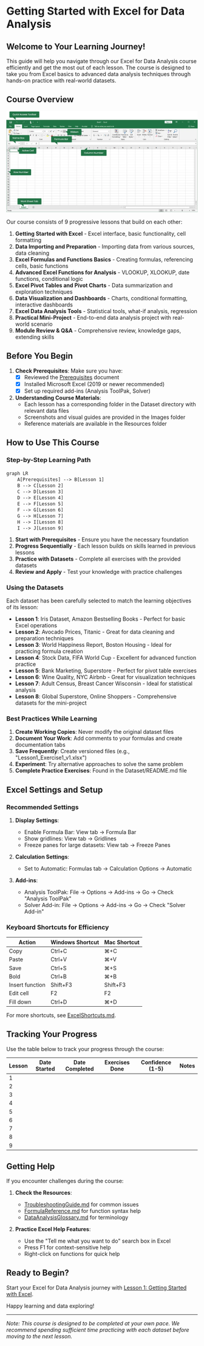 # Getting Started with Excel for Data Analysis

## Welcome to Your Learning Journey!

This guide will help you navigate through our Excel for Data Analysis course efficiently and get the most out of each lesson. The course is designed to take you from Excel basics to advanced data analysis techniques through hands-on practice with real-world datasets.

## Course Overview

![Excel for Data Analysis Journey](Images/Lesson1/excel_interface.png)

Our course consists of 9 progressive lessons that build on each other:

1. **Getting Started with Excel** - Excel interface, basic functionality, cell formatting
2. **Data Importing and Preparation** - Importing data from various sources, data cleaning
3. **Excel Formulas and Functions Basics** - Creating formulas, referencing cells, basic functions
4. **Advanced Excel Functions for Analysis** - VLOOKUP, XLOOKUP, date functions, conditional logic 
5. **Excel Pivot Tables and Pivot Charts** - Data summarization and exploration techniques
6. **Data Visualization and Dashboards** - Charts, conditional formatting, interactive dashboards
7. **Excel Data Analysis Tools** - Statistical tools, what-if analysis, regression
8. **Practical Mini-Project** - End-to-end data analysis project with real-world scenario
9. **Module Review & Q&A** - Comprehensive review, knowledge gaps, extending skills

## Before You Begin

1. **Check Prerequisites**: Make sure you have:
   - [x] Reviewed the [Prerequisites](Prerequisites.md) document
   - [x] Installed Microsoft Excel (2019 or newer recommended)
   - [x] Set up required add-ins (Analysis ToolPak, Solver)

2. **Understanding Course Materials**:
   - Each lesson has a corresponding folder in the Dataset directory with relevant data files
   - Screenshots and visual guides are provided in the Images folder
   - Reference materials are available in the Resources folder

## How to Use This Course

### Step-by-Step Learning Path

```mermaid
graph LR
    A[Prerequisites] --> B[Lesson 1]
    B --> C[Lesson 2]
    C --> D[Lesson 3]
    D --> E[Lesson 4]
    E --> F[Lesson 5]
    F --> G[Lesson 6]
    G --> H[Lesson 7]
    H --> I[Lesson 8]
    I --> J[Lesson 9]
```

1. **Start with Prerequisites** - Ensure you have the necessary foundation
2. **Progress Sequentially** - Each lesson builds on skills learned in previous lessons
3. **Practice with Datasets** - Complete all exercises with the provided datasets
4. **Review and Apply** - Test your knowledge with practice challenges

### Using the Datasets

Each dataset has been carefully selected to match the learning objectives of its lesson:

- **Lesson 1**: Iris Dataset, Amazon Bestselling Books - Perfect for basic Excel operations
- **Lesson 2**: Avocado Prices, Titanic - Great for data cleaning and preparation techniques
- **Lesson 3**: World Happiness Report, Boston Housing - Ideal for practicing formula creation
- **Lesson 4**: Stock Data, FIFA World Cup - Excellent for advanced function practice
- **Lesson 5**: Bank Marketing, Superstore - Perfect for pivot table exercises
- **Lesson 6**: Wine Quality, NYC Airbnb - Great for visualization techniques
- **Lesson 7**: Adult Census, Breast Cancer Wisconsin - Ideal for statistical analysis
- **Lesson 8**: Global Superstore, Online Shoppers - Comprehensive datasets for the mini-project

### Best Practices While Learning

1. **Create Working Copies**: Never modify the original dataset files
2. **Document Your Work**: Add comments to your formulas and create documentation tabs
3. **Save Frequently**: Create versioned files (e.g., "Lesson1_Exercise1_v1.xlsx")
4. **Experiment**: Try alternative approaches to solve the same problem
5. **Complete Practice Exercises**: Found in the Dataset/README.md file

## Excel Settings and Setup

### Recommended Settings

1. **Display Settings**:
   - Enable Formula Bar: View tab → Formula Bar
   - Show gridlines: View tab → Gridlines
   - Freeze panes for large datasets: View tab → Freeze Panes

2. **Calculation Settings**:
   - Set to Automatic: Formulas tab → Calculation Options → Automatic

3. **Add-ins**:
   - Analysis ToolPak: File → Options → Add-ins → Go → Check "Analysis ToolPak"
   - Solver Add-in: File → Options → Add-ins → Go → Check "Solver Add-in"

### Keyboard Shortcuts for Efficiency

| Action | Windows Shortcut | Mac Shortcut |
|--------|-----------------|-------------|
| Copy | Ctrl+C | ⌘+C |
| Paste | Ctrl+V | ⌘+V |
| Save | Ctrl+S | ⌘+S |
| Bold | Ctrl+B | ⌘+B |
| Insert function | Shift+F3 | Shift+F3 |
| Edit cell | F2 | F2 |
| Fill down | Ctrl+D | ⌘+D |

For more shortcuts, see [ExcelShortcuts.md](Resources/ExcelShortcuts.md).

## Tracking Your Progress

Use the table below to track your progress through the course:

| Lesson | Date Started | Date Completed | Exercises Done | Confidence (1-5) | Notes |
|--------|--------------|----------------|---------------|--------------------|-------|
| 1      |              |                |               |                    |       |
| 2      |              |                |               |                    |       |
| 3      |              |                |               |                    |       |
| 4      |              |                |               |                    |       |
| 5      |              |                |               |                    |       |
| 6      |              |                |               |                    |       |
| 7      |              |                |               |                    |       |
| 8      |              |                |               |                    |       |
| 9      |              |                |               |                    |       |

## Getting Help

If you encounter challenges during the course:

1. **Check the Resources**:
   - [TroubleshootingGuide.md](Resources/TroubleshootingGuide.md) for common issues
   - [FormulaReference.md](Resources/FormulaReference.md) for function syntax help
   - [DataAnalysisGlossary.md](Resources/DataAnalysisGlossary.md) for terminology

2. **Practice Excel Help Features**:
   - Use the "Tell me what you want to do" search box in Excel
   - Press F1 for context-sensitive help
   - Right-click on functions for quick help

## Ready to Begin?

Start your Excel for Data Analysis journey with [Lesson 1: Getting Started with Excel](Lesson1.md).

Happy learning and data exploring!

---

*Note: This course is designed to be completed at your own pace. We recommend spending sufficient time practicing with each dataset before moving to the next lesson.*
